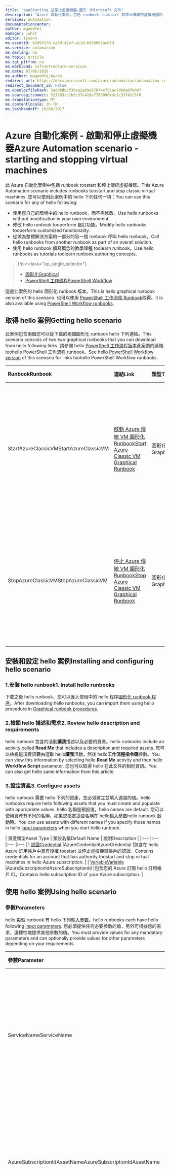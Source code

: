 ```yaml
---
title: "aaaStarting 並停止虛擬機器-圖形 |Microsoft 文件"
description: "Azure 自動化案例，包括 runbook toostart 和停止傳統的虛擬機器的 PowerShell 工作流程版本。"
services: automation
documentationcenter: 
author: mgoedtel
manager: jwhit
editor: tysonn
ms.assetid: 62d93170-ca3d-42ef-ac1d-6d50b61ac87d
ms.service: automation
ms.devlang: na
ms.topic: article
ms.tgt_pltfrm: na
ms.workload: infrastructure-services
ms.date: 07/06/2016
ms.author: magoedte;bwren
redirect_url: https://docs.microsoft.com/azure/automation/automation-solution-vm-management
redirect_document_id: False
ms.openlocfilehash: 5add8d8cf35ea2e89a570744755ac7db0a6feb07
ms.sourcegitcommit: 523283cc1b3c37c428e77850964dc1c33742c5f0
ms.translationtype: MT
ms.contentlocale: zh-TW
ms.lasthandoff: 10/06/2017
---
```

# <a name="azure-automation-scenario---starting-and-stopping-virtual-machines"></a><span data-ttu-id="8f678-103">Azure 自動化案例 - 啟動和停止虛擬機器</span><span class="sxs-lookup"><span data-stu-id="8f678-103">Azure Automation scenario - starting and stopping virtual machines</span></span>
<span data-ttu-id="8f678-104">此 Azure 自動化案例中包括 runbook toostart 和停止傳統虛擬機器。</span><span class="sxs-lookup"><span data-stu-id="8f678-104">This Azure Automation scenario includes runbooks toostart and stop classic virtual machines.</span></span>  <span data-ttu-id="8f678-105">您可以使用此案例中的 hello 下列任何一項：</span><span class="sxs-lookup"><span data-stu-id="8f678-105">You can use this scenario for any of hello following:</span></span>  

* <span data-ttu-id="8f678-106">使用您自己的環境中的 hello runbook，而不需修改。</span><span class="sxs-lookup"><span data-stu-id="8f678-106">Use hello runbooks without modification in your own environment.</span></span>
* <span data-ttu-id="8f678-107">修改 hello runbook tooperform 自訂功能。</span><span class="sxs-lookup"><span data-stu-id="8f678-107">Modify hello runbooks tooperform customized functionality.</span></span>  
* <span data-ttu-id="8f678-108">從做為整體解決方案的一部分的另一個 runbook 呼叫 hello runbook。</span><span class="sxs-lookup"><span data-stu-id="8f678-108">Call hello runbooks from another runbook as part of an overall solution.</span></span>
* <span data-ttu-id="8f678-109">使用 hello runbook 撰寫概念的教學課程 toolearn runbook。</span><span class="sxs-lookup"><span data-stu-id="8f678-109">Use hello runbooks as tutorials toolearn runbook authoring concepts.</span></span>

> [!div class="op_single_selector"]
> * [<span data-ttu-id="8f678-110">圖形化</span><span class="sxs-lookup"><span data-stu-id="8f678-110">Graphical</span></span>](automation-solution-startstopvm-graphical.md)
> * [<span data-ttu-id="8f678-111">PowerShell 工作流程</span><span class="sxs-lookup"><span data-stu-id="8f678-111">PowerShell Workflow</span></span>](automation-solution-startstopvm-psworkflow.md)
>
>

<span data-ttu-id="8f678-112">這是此案例的 hello 圖形化 runbook 版本。</span><span class="sxs-lookup"><span data-stu-id="8f678-112">This is hello graphical runbook version of this scenario.</span></span> <span data-ttu-id="8f678-113">也可以使用 [PowerShell 工作流程 Runbook](automation-solution-startstopvm-psworkflow.md)取得。</span><span class="sxs-lookup"><span data-stu-id="8f678-113">It is also available using [PowerShell Workflow runbooks](automation-solution-startstopvm-psworkflow.md).</span></span>

## <a name="getting-hello-scenario"></a><span data-ttu-id="8f678-114">取得 hello 案例</span><span class="sxs-lookup"><span data-stu-id="8f678-114">Getting hello scenario</span></span>
<span data-ttu-id="8f678-115">此案例包含兩個您可以從下載的兩個圖形化 runbook hello 下列連結。</span><span class="sxs-lookup"><span data-stu-id="8f678-115">This scenario consists of two two graphical runbooks that you can download from hello following links.</span></span>  <span data-ttu-id="8f678-116">請參閱 hello [PowerShell 工作流程版本](automation-solution-startstopvm-psworkflow.md)此案例的連結 toohello PowerShell 工作流程 runbook。</span><span class="sxs-lookup"><span data-stu-id="8f678-116">See hello [PowerShell Workflow version](automation-solution-startstopvm-psworkflow.md) of this scenario for links toohello PowerShell Workflow runbooks.</span></span>

| <span data-ttu-id="8f678-117">Runbook</span><span class="sxs-lookup"><span data-stu-id="8f678-117">Runbook</span></span> | <span data-ttu-id="8f678-118">連結</span><span class="sxs-lookup"><span data-stu-id="8f678-118">Link</span></span> | <span data-ttu-id="8f678-119">類型</span><span class="sxs-lookup"><span data-stu-id="8f678-119">Type</span></span> | <span data-ttu-id="8f678-120">說明</span><span class="sxs-lookup"><span data-stu-id="8f678-120">Description</span></span> |
|:--- |:--- |:--- |:--- |
| <span data-ttu-id="8f678-121">StartAzureClassicVM</span><span class="sxs-lookup"><span data-stu-id="8f678-121">StartAzureClassicVM</span></span> |[<span data-ttu-id="8f678-122">啟動 Azure 傳統 VM 圖形化 Runbook</span><span class="sxs-lookup"><span data-stu-id="8f678-122">Start Azure Classic VM Graphical Runbook</span></span>](https://gallery.technet.microsoft.com/scriptcenter/Start-Azure-Classic-VM-c6067b3d) |<span data-ttu-id="8f678-123">圖形化</span><span class="sxs-lookup"><span data-stu-id="8f678-123">Graphical</span></span> |<span data-ttu-id="8f678-124">啟動 Azure 訂用帳戶中的所有傳統虛擬機器，或具有特定服務名稱的所有虛擬機器。</span><span class="sxs-lookup"><span data-stu-id="8f678-124">Starts all classic virtual machines in an Azure subscription or all virtual machines with a particular service name.</span></span> |
| <span data-ttu-id="8f678-125">StopAzureClassicVM</span><span class="sxs-lookup"><span data-stu-id="8f678-125">StopAzureClassicVM</span></span> |[<span data-ttu-id="8f678-126">停止 Azure 傳統 VM 圖形化 Runbook</span><span class="sxs-lookup"><span data-stu-id="8f678-126">Stop Azure Classic VM Graphical Runbook</span></span>](https://gallery.technet.microsoft.com/scriptcenter/Stop-Azure-Classic-VM-397819bd) |<span data-ttu-id="8f678-127">圖形化</span><span class="sxs-lookup"><span data-stu-id="8f678-127">Graphical</span></span> |<span data-ttu-id="8f678-128">停止自動化帳戶中的所有虛擬機器，或具有特定服務名稱的所有虛擬機器。</span><span class="sxs-lookup"><span data-stu-id="8f678-128">Stops all virtual machines in an automation account or all virtual machines with a particular service name.</span></span> |

## <a name="installing-and-configuring-hello-scenario"></a><span data-ttu-id="8f678-129">安裝和設定 hello 案例</span><span class="sxs-lookup"><span data-stu-id="8f678-129">Installing and configuring hello scenario</span></span>
### <a name="1-install-hello-runbooks"></a><span data-ttu-id="8f678-130">1.安裝 hello runbook</span><span class="sxs-lookup"><span data-stu-id="8f678-130">1. Install hello runbooks</span></span>
<span data-ttu-id="8f678-131">下載之後 hello runbook，您可以匯入使用中的 hello 程序[圖形化 runbook 程序](automation-graphical-authoring-intro.md#graphical-runbook-procedures)。</span><span class="sxs-lookup"><span data-stu-id="8f678-131">After downloading hello runbooks, you can import them using hello procedure in [Graphical runbook procedures](automation-graphical-authoring-intro.md#graphical-runbook-procedures).</span></span>

### <a name="2-review-hello-description-and-requirements"></a><span data-ttu-id="8f678-132">2.檢閱 hello 描述和需求</span><span class="sxs-lookup"><span data-stu-id="8f678-132">2. Review hello description and requirements</span></span>
<span data-ttu-id="8f678-133">hello runbook 包含的活動**讀我**描述以及必要的資產。</span><span class="sxs-lookup"><span data-stu-id="8f678-133">hello runbooks include an activity called **Read Me** that includes a description and required assets.</span></span>  <span data-ttu-id="8f678-134">您可以檢視這項資訊藉由選取 hello**讀我**活動，然後 hello**工作流程指令碼**參數。</span><span class="sxs-lookup"><span data-stu-id="8f678-134">You can view this information by selecting hello **Read Me** activity and then hello **Workflow Script** parameter.</span></span>  <span data-ttu-id="8f678-135">您也可以取得 hello 在此文件的相同資訊。</span><span class="sxs-lookup"><span data-stu-id="8f678-135">You can also get hello same information from this article.</span></span>

### <a name="3-configure-assets"></a><span data-ttu-id="8f678-136">3.設定資產</span><span class="sxs-lookup"><span data-stu-id="8f678-136">3. Configure assets</span></span>
<span data-ttu-id="8f678-137">hello runbook 需要 hello 下列的資產，您必須建立並填入適當的值。</span><span class="sxs-lookup"><span data-stu-id="8f678-137">hello runbooks require hello following assets that you must create and populate with appropriate values.</span></span>  <span data-ttu-id="8f678-138">hello 名稱是預設值。</span><span class="sxs-lookup"><span data-stu-id="8f678-138">hello names are default.</span></span>  <span data-ttu-id="8f678-139">您可以使用資產有不同的名稱，如果您指定這些名稱在 hello[輸入參數](#using-the-runbooks)hello runbook 啟動時。</span><span class="sxs-lookup"><span data-stu-id="8f678-139">You can use assets with different names if you specify those names in hello [input parameters](#using-the-runbooks) when you start hello runbook.</span></span>

| <span data-ttu-id="8f678-140">資產類型</span><span class="sxs-lookup"><span data-stu-id="8f678-140">Asset Type</span></span> | <span data-ttu-id="8f678-141">預設名稱</span><span class="sxs-lookup"><span data-stu-id="8f678-141">Default Name</span></span> | <span data-ttu-id="8f678-142">說明</span><span class="sxs-lookup"><span data-stu-id="8f678-142">Description</span></span> |
|:--- |:--- |:--- |:--- |
| [<span data-ttu-id="8f678-143">認證</span><span class="sxs-lookup"><span data-stu-id="8f678-143">Credential</span></span>](automation-credentials.md) |<span data-ttu-id="8f678-144">AzureCredential</span><span class="sxs-lookup"><span data-stu-id="8f678-144">AzureCredential</span></span> |<span data-ttu-id="8f678-145">包含在 hello Azure 訂用帳戶中具有授權 toostart 並停止虛擬機器帳戶的認證。</span><span class="sxs-lookup"><span data-stu-id="8f678-145">Contains credentials for an account that has authority toostart and stop virtual machines in hello Azure subscription.</span></span> |
| [<span data-ttu-id="8f678-146">Variable</span><span class="sxs-lookup"><span data-stu-id="8f678-146">Variable</span></span>](automation-variables.md) |<span data-ttu-id="8f678-147">AzureSubscriptionId</span><span class="sxs-lookup"><span data-stu-id="8f678-147">AzureSubscriptionId</span></span> |<span data-ttu-id="8f678-148">包含您的 Azure 訂閱 hello 訂用帳戶 ID。</span><span class="sxs-lookup"><span data-stu-id="8f678-148">Contains hello subscription ID of your Azure subscription.</span></span> |

## <a name="using-hello-scenario"></a><span data-ttu-id="8f678-149">使用 hello 案例</span><span class="sxs-lookup"><span data-stu-id="8f678-149">Using hello scenario</span></span>
### <a name="parameters"></a><span data-ttu-id="8f678-150">參數</span><span class="sxs-lookup"><span data-stu-id="8f678-150">Parameters</span></span>
<span data-ttu-id="8f678-151">hello 每個 runbook 有 hello 下列[輸入參數](automation-starting-a-runbook.md#runbook-parameters)。</span><span class="sxs-lookup"><span data-stu-id="8f678-151">hello runbooks each have hello following [input parameters](automation-starting-a-runbook.md#runbook-parameters).</span></span>  <span data-ttu-id="8f678-152">您必須提供任何必要參數的值，另外可根據您的需求，選擇性地提供其他參數的值。</span><span class="sxs-lookup"><span data-stu-id="8f678-152">You must provide values for any mandatory parameters and can optionally provide values for other parameters depending on your requirements.</span></span>

| <span data-ttu-id="8f678-153">參數</span><span class="sxs-lookup"><span data-stu-id="8f678-153">Parameter</span></span> | <span data-ttu-id="8f678-154">類型</span><span class="sxs-lookup"><span data-stu-id="8f678-154">Type</span></span> | <span data-ttu-id="8f678-155">強制</span><span class="sxs-lookup"><span data-stu-id="8f678-155">Mandatory</span></span> | <span data-ttu-id="8f678-156">說明</span><span class="sxs-lookup"><span data-stu-id="8f678-156">Description</span></span> |
|:--- |:--- |:--- |:--- |
| <span data-ttu-id="8f678-157">ServiceName</span><span class="sxs-lookup"><span data-stu-id="8f678-157">ServiceName</span></span> |<span data-ttu-id="8f678-158">string</span><span class="sxs-lookup"><span data-stu-id="8f678-158">string</span></span> |<span data-ttu-id="8f678-159">否</span><span class="sxs-lookup"><span data-stu-id="8f678-159">No</span></span> |<span data-ttu-id="8f678-160">如果提供一個值，則會啟動或停止具有該服務名稱的所有虛擬機器。</span><span class="sxs-lookup"><span data-stu-id="8f678-160">If a value is provided, then all virtual machines with that service name are started or stopped.</span></span>  <span data-ttu-id="8f678-161">如果未不提供任何值，然後 hello Azure 訂用帳戶中的所有傳統虛擬機器啟動或停止。</span><span class="sxs-lookup"><span data-stu-id="8f678-161">If no value is provided, then all classic virtual machines in hello Azure subscription are started or stopped.</span></span> |
| <span data-ttu-id="8f678-162">AzureSubscriptionIdAssetName</span><span class="sxs-lookup"><span data-stu-id="8f678-162">AzureSubscriptionIdAssetName</span></span> |<span data-ttu-id="8f678-163">string</span><span class="sxs-lookup"><span data-stu-id="8f678-163">string</span></span> |<span data-ttu-id="8f678-164">否</span><span class="sxs-lookup"><span data-stu-id="8f678-164">No</span></span> |<span data-ttu-id="8f678-165">包含 hello hello 名稱[變數資產](#installing-and-configuring-the-scenario)，其中包含您的 Azure 訂閱 hello 訂用帳戶 ID。</span><span class="sxs-lookup"><span data-stu-id="8f678-165">Contains hello name of hello [variable asset](#installing-and-configuring-the-scenario) that contains hello subscription ID of your Azure subscription.</span></span>  <span data-ttu-id="8f678-166">如果不指定任何值，則會使用 *AzureSubscriptionId* 。</span><span class="sxs-lookup"><span data-stu-id="8f678-166">If you don't specify a value, *AzureSubscriptionId* is used.</span></span> |
| <span data-ttu-id="8f678-167">AzureCredentialAssetName</span><span class="sxs-lookup"><span data-stu-id="8f678-167">AzureCredentialAssetName</span></span> |<span data-ttu-id="8f678-168">string</span><span class="sxs-lookup"><span data-stu-id="8f678-168">string</span></span> |<span data-ttu-id="8f678-169">否</span><span class="sxs-lookup"><span data-stu-id="8f678-169">No</span></span> |<span data-ttu-id="8f678-170">包含 hello hello 名稱[認證資產](#installing-and-configuring-the-scenario)包含 hello runbook toouse hello 認證。</span><span class="sxs-lookup"><span data-stu-id="8f678-170">Contains hello name of hello [credential asset](#installing-and-configuring-the-scenario) that contains hello credentials for hello runbook toouse.</span></span>  <span data-ttu-id="8f678-171">如果不指定任何值，則會使用 *AzureCredential* 。</span><span class="sxs-lookup"><span data-stu-id="8f678-171">If you don't specify a value, *AzureCredential* is used.</span></span> |

### <a name="starting-hello-runbooks"></a><span data-ttu-id="8f678-172">啟動 hello runbook</span><span class="sxs-lookup"><span data-stu-id="8f678-172">Starting hello runbooks</span></span>
<span data-ttu-id="8f678-173">您可以使用任何一種方法在 hello [Azure 自動化中啟動 runbook](automation-starting-a-runbook.md) toostart 是本文章中的 hello runbook。</span><span class="sxs-lookup"><span data-stu-id="8f678-173">You can use any of hello methods in [Starting a runbook in Azure Automation](automation-starting-a-runbook.md) toostart either of hello runbooks in this article.</span></span>

<span data-ttu-id="8f678-174">hello 下列範例命令會使用 Windows PowerShell toorun **StartAzureClassicVM** toostart hello 服務名稱的所有虛擬機器*MyVMService*。</span><span class="sxs-lookup"><span data-stu-id="8f678-174">hello following sample commands uses Windows PowerShell toorun **StartAzureClassicVM** toostart all virtual machines with hello service name *MyVMService*.</span></span>

    $params = @{"ServiceName"="MyVMService"}
    Start-AzureAutomationRunbook –AutomationAccountName "MyAutomationAccount" –Name "StartAzureClassicVM" –Parameters $params

### <a name="output"></a><span data-ttu-id="8f678-175">輸出</span><span class="sxs-lookup"><span data-stu-id="8f678-175">Output</span></span>
<span data-ttu-id="8f678-176">hello runbook 將[輸出訊息](automation-runbook-output-and-messages.md)指出每個虛擬機器是否 hello 開始或已成功提交停止指令。</span><span class="sxs-lookup"><span data-stu-id="8f678-176">hello runbooks will [output a message](automation-runbook-output-and-messages.md) for each virtual machine indicating whether or not hello start or stop instruction was successfully submitted.</span></span>  <span data-ttu-id="8f678-177">您可以尋找每個 runbook hello 輸出 toodetermine hello 結果中的特定字串。</span><span class="sxs-lookup"><span data-stu-id="8f678-177">You can look for a specific string in hello output toodetermine hello result for each runbook.</span></span>  <span data-ttu-id="8f678-178">hello 下表列出 hello 可能的輸出字串。</span><span class="sxs-lookup"><span data-stu-id="8f678-178">hello possible output strings are listed in hello following table.</span></span>

| <span data-ttu-id="8f678-179">Runbook</span><span class="sxs-lookup"><span data-stu-id="8f678-179">Runbook</span></span> | <span data-ttu-id="8f678-180">條件</span><span class="sxs-lookup"><span data-stu-id="8f678-180">Condition</span></span> | <span data-ttu-id="8f678-181">訊息</span><span class="sxs-lookup"><span data-stu-id="8f678-181">Message</span></span> |
|:--- |:--- |:--- |
| <span data-ttu-id="8f678-182">StartAzureClassicVM</span><span class="sxs-lookup"><span data-stu-id="8f678-182">StartAzureClassicVM</span></span> |<span data-ttu-id="8f678-183">虛擬機器已在執行中</span><span class="sxs-lookup"><span data-stu-id="8f678-183">Virtual machine is already running</span></span> |<span data-ttu-id="8f678-184">MyVM 已在執行中</span><span class="sxs-lookup"><span data-stu-id="8f678-184">MyVM is already running</span></span> |
| <span data-ttu-id="8f678-185">StartAzureClassicVM</span><span class="sxs-lookup"><span data-stu-id="8f678-185">StartAzureClassicVM</span></span> |<span data-ttu-id="8f678-186">成功提交虛擬機器的啟動要求</span><span class="sxs-lookup"><span data-stu-id="8f678-186">Start request for virtual machine successfully submitted</span></span> |<span data-ttu-id="8f678-187">MyVM 已啟動</span><span class="sxs-lookup"><span data-stu-id="8f678-187">MyVM has been started</span></span> |
| <span data-ttu-id="8f678-188">StartAzureClassicVM</span><span class="sxs-lookup"><span data-stu-id="8f678-188">StartAzureClassicVM</span></span> |<span data-ttu-id="8f678-189">虛擬機器的啟動要求失敗</span><span class="sxs-lookup"><span data-stu-id="8f678-189">Start request for virtual machine failed</span></span> |<span data-ttu-id="8f678-190">失敗的 MyVM toostart</span><span class="sxs-lookup"><span data-stu-id="8f678-190">MyVM failed toostart</span></span> |
| <span data-ttu-id="8f678-191">StopAzureClassicVM</span><span class="sxs-lookup"><span data-stu-id="8f678-191">StopAzureClassicVM</span></span> |<span data-ttu-id="8f678-192">虛擬機器已在執行中</span><span class="sxs-lookup"><span data-stu-id="8f678-192">Virtual machine is already running</span></span> |<span data-ttu-id="8f678-193">MyVM 已停止</span><span class="sxs-lookup"><span data-stu-id="8f678-193">MyVM is already stopped</span></span> |
| <span data-ttu-id="8f678-194">StopAzureClassicVM</span><span class="sxs-lookup"><span data-stu-id="8f678-194">StopAzureClassicVM</span></span> |<span data-ttu-id="8f678-195">成功提交虛擬機器的啟動要求</span><span class="sxs-lookup"><span data-stu-id="8f678-195">Start request for virtual machine successfully submitted</span></span> |<span data-ttu-id="8f678-196">MyVM 已啟動</span><span class="sxs-lookup"><span data-stu-id="8f678-196">MyVM has been started</span></span> |
| <span data-ttu-id="8f678-197">StopAzureClassicVM</span><span class="sxs-lookup"><span data-stu-id="8f678-197">StopAzureClassicVM</span></span> |<span data-ttu-id="8f678-198">虛擬機器的啟動要求失敗</span><span class="sxs-lookup"><span data-stu-id="8f678-198">Start request for virtual machine failed</span></span> |<span data-ttu-id="8f678-199">失敗的 MyVM toostart</span><span class="sxs-lookup"><span data-stu-id="8f678-199">MyVM failed toostart</span></span> |

<span data-ttu-id="8f678-200">以下是使用 hello 的映像**StartAzureClassicVM**為[子系 runbook](automation-child-runbooks.md)範例圖形化 runbook 中。</span><span class="sxs-lookup"><span data-stu-id="8f678-200">Following is an image of using hello **StartAzureClassicVM** as a [child runbook](automation-child-runbooks.md) in a sample graphical runbook.</span></span>  <span data-ttu-id="8f678-201">這會在下表中的 hello 使用 hello 條件式連結。</span><span class="sxs-lookup"><span data-stu-id="8f678-201">This uses hello conditional links in hello following table.</span></span>

| <span data-ttu-id="8f678-202">連結</span><span class="sxs-lookup"><span data-stu-id="8f678-202">Link</span></span> | <span data-ttu-id="8f678-203">準則</span><span class="sxs-lookup"><span data-stu-id="8f678-203">Criteria</span></span> |
|:--- |:--- |
| <span data-ttu-id="8f678-204">成功連結</span><span class="sxs-lookup"><span data-stu-id="8f678-204">Success link</span></span> |<span data-ttu-id="8f678-205">$ActivityOutput['StartAzureClassicVM'] -like "\* has been started"</span><span class="sxs-lookup"><span data-stu-id="8f678-205">$ActivityOutput['StartAzureClassicVM'] -like "\* has been started"</span></span> |
| <span data-ttu-id="8f678-206">錯誤連結</span><span class="sxs-lookup"><span data-stu-id="8f678-206">Error link</span></span> |<span data-ttu-id="8f678-207">$ActivityOutput['StartAzureClassicVM'] -notlike "\* has been started"</span><span class="sxs-lookup"><span data-stu-id="8f678-207">$ActivityOutput['StartAzureClassicVM'] -notlike "\* has been started"</span></span> |

![子 Runbook 範例](media/automation-solution-startstopvm/graphical-childrunbook-example.png)

## <a name="detailed-breakdown"></a><span data-ttu-id="8f678-209">詳細分解圖</span><span class="sxs-lookup"><span data-stu-id="8f678-209">Detailed breakdown</span></span>
<span data-ttu-id="8f678-210">以下是在此案例中的 hello runbook 的詳細的細目。</span><span class="sxs-lookup"><span data-stu-id="8f678-210">Following is a detailed breakdown of hello runbooks in this scenario.</span></span>  <span data-ttu-id="8f678-211">您可以使用這項資訊 tooeither 自訂 hello runbook 或只是 toolearn 從中來撰寫您自己的自動化案例。</span><span class="sxs-lookup"><span data-stu-id="8f678-211">You can use this information tooeither customize hello runbooks or just toolearn from them for authoring your own automation scenarios.</span></span>

### <a name="authentication"></a><span data-ttu-id="8f678-212">驗證</span><span class="sxs-lookup"><span data-stu-id="8f678-212">Authentication</span></span>
![驗證](media/automation-solution-startstopvm/graphical-authentication.png)

<span data-ttu-id="8f678-214">hello runbook 活動 tooset hello 以開始[認證](automation-credentials.md)和 Azure 訂用帳戶將用於 hello runbook hello 其餘部分。</span><span class="sxs-lookup"><span data-stu-id="8f678-214">hello runbook starts with activities tooset hello [credentials](automation-credentials.md) and Azure subscription that will be used for hello rest of hello runbook.</span></span>

<span data-ttu-id="8f678-215">hello 前兩個活動，**取得訂用帳戶 Id**和**取得 Azure 認證**，擷取 hello[資產](#installing-the-runbook)hello 下面兩個活動所使用的。</span><span class="sxs-lookup"><span data-stu-id="8f678-215">hello first two activities, **Get Subscription Id** and **Get Azure Credential**, retrieve hello [assets](#installing-the-runbook) that are used by hello next two activities.</span></span>  <span data-ttu-id="8f678-216">這些活動可以直接指定 hello 資產，但他們需要 hello 資產名稱。</span><span class="sxs-lookup"><span data-stu-id="8f678-216">Those activities could directly specify hello assets, but they need hello asset names.</span></span>  <span data-ttu-id="8f678-217">因為我們允許 hello 使用者 toospecify 這些名稱在 hello[輸入參數](#using-the-runbooks)，我們需要這些活動 tooretrieve hello 資產的輸入參數所指定的名稱。</span><span class="sxs-lookup"><span data-stu-id="8f678-217">Since we are allowing hello user toospecify those names in hello [input parameters](#using-the-runbooks), we need these activities tooretrieve hello assets with a name specified by an input parameter.</span></span>

<span data-ttu-id="8f678-218">**Add-azureaccount**集 hello hello runbook hello 其餘部分將使用的認證。</span><span class="sxs-lookup"><span data-stu-id="8f678-218">**Add-AzureAccount** sets hello credentials that will be used for hello rest of hello runbook.</span></span>  <span data-ttu-id="8f678-219">它會從擷取的 hello 認證資產**取得 Azure 認證**hello Azure 訂用帳戶中必須存取 toostart 並停止虛擬機器。</span><span class="sxs-lookup"><span data-stu-id="8f678-219">hello credential asset that it retrieves from **Get Azure Credential** must have access toostart and stop virtual machines in hello Azure subscription.</span></span>  <span data-ttu-id="8f678-220">hello 訂用帳戶會選取**Select-azuresubscription**使用 hello 訂用帳戶 Id 從**取得訂用帳戶 Id**。</span><span class="sxs-lookup"><span data-stu-id="8f678-220">hello subscription that's used is selected by **Select-AzureSubscription** which uses hello subscription Id from **Get Subscription Id**.</span></span>

### <a name="get-virtual-machines"></a><span data-ttu-id="8f678-221">取得虛擬機器</span><span class="sxs-lookup"><span data-stu-id="8f678-221">Get virtual machines</span></span>
![取得 VM](media/automation-solution-startstopvm/graphical-getvms.png)

<span data-ttu-id="8f678-223">hello runbook 需要的虛擬機器就會使用的 toodetermine 和它們已經是否處於啟動或停止 （取決於 hello runbook)。</span><span class="sxs-lookup"><span data-stu-id="8f678-223">hello runbook needs toodetermine which virtual machines it will be working with and whether they are already started or stopped (depending on hello runbook).</span></span>   <span data-ttu-id="8f678-224">其中兩個活動會擷取 hello Vm。</span><span class="sxs-lookup"><span data-stu-id="8f678-224">One of two activities will retrieve hello VMs.</span></span>  <span data-ttu-id="8f678-225">**取得服務中的 Vm**會執行 hello *ServiceName* hello runbook 的輸入的參數包含的值。</span><span class="sxs-lookup"><span data-stu-id="8f678-225">**Get VMs in Service** will run if hello *ServiceName* input parameter for hello runbook contains a value.</span></span>  <span data-ttu-id="8f678-226">**取得所有 Vm**會執行 hello *ServiceName* hello runbook 的輸入的參數不包含值。</span><span class="sxs-lookup"><span data-stu-id="8f678-226">**Get All VMs** will run if hello *ServiceName* input parameter for hello runbook does not contain a value.</span></span>  <span data-ttu-id="8f678-227">此邏輯的執行方式 hello 上述每個活動的條件式連結。</span><span class="sxs-lookup"><span data-stu-id="8f678-227">This logic is performed by hello conditional links preceding each activity.</span></span>

<span data-ttu-id="8f678-228">這兩個活動使用 hello **Get-azurevm** cmdlet。</span><span class="sxs-lookup"><span data-stu-id="8f678-228">Both activities use hello **Get-AzureVM** cmdlet.</span></span>  <span data-ttu-id="8f678-229">**取得所有 Vm**使用 hello **ListAllVMs**參數設定 tooreturn 所有虛擬機器。</span><span class="sxs-lookup"><span data-stu-id="8f678-229">**Get All VMs** uses hello **ListAllVMs** parameter set tooreturn all virtual machines.</span></span>  <span data-ttu-id="8f678-230">**取得服務中的 Vm**使用 hello **GetVMByServiceAndVMName**參數設定，並提供 hello **ServiceName**輸入的參數的 hello **ServiceName**參數。</span><span class="sxs-lookup"><span data-stu-id="8f678-230">**Get VMs in Service** uses hello **GetVMByServiceAndVMName** parameter set and provides hello **ServiceName** input parameter for hello **ServiceName** parameter.</span></span>  

### <a name="merge-vms"></a><span data-ttu-id="8f678-231">合併 VM</span><span class="sxs-lookup"><span data-stu-id="8f678-231">Merge VMs</span></span>
![合併 VM](media/automation-solution-startstopvm/graphical-mergevms.png)

<span data-ttu-id="8f678-233">hello**合併 Vm**活動是輸入過長的必要的 tooprovide**Start-azurevm**哪些需要 hello 名稱和 hello vm toostart 的服務名稱。</span><span class="sxs-lookup"><span data-stu-id="8f678-233">hello **Merge VMs** activity is required tooprovide input too**Start-AzureVM** which needs hello name and service name of hello vm(s) toostart.</span></span>  <span data-ttu-id="8f678-234">該輸入可能來自**取得所有 VM** 或**取得服務中的 VM**，但 **Start-AzureVM** 只能指定一個活動作為輸入。</span><span class="sxs-lookup"><span data-stu-id="8f678-234">That input could come from either **Get All VMs** or **Get VMs in Service**, but **Start-AzureVM** can only specify one activity for its input.</span></span>   

<span data-ttu-id="8f678-235">hello 案例是 toocreate**合併 Vm**執行 hello **Write-output** cmdlet。</span><span class="sxs-lookup"><span data-stu-id="8f678-235">hello scenario is toocreate **Merge VMs** which runs hello **Write-Output** cmdlet.</span></span>  <span data-ttu-id="8f678-236">hello **InputObject**該 cmdlet 的參數是結合 hello 輸入 hello 前兩個活動的 PowerShell 運算式。</span><span class="sxs-lookup"><span data-stu-id="8f678-236">hello **InputObject** parameter for that cmdlet is a PowerShell Expression that combines hello input of hello previous two activities.</span></span>  <span data-ttu-id="8f678-237">其中只有一個活動會執行，因此只會有一組輸出。</span><span class="sxs-lookup"><span data-stu-id="8f678-237">Only one of those activities will run, so only one set of output is expected.</span></span>  <span data-ttu-id="8f678-238">**Start-AzureVM** 可以使用該輸出作為輸入參數。</span><span class="sxs-lookup"><span data-stu-id="8f678-238">**Start-AzureVM** can use that output for its input parameters.</span></span>

### <a name="startstop-virtual-machines"></a><span data-ttu-id="8f678-239">啟動/停止虛擬機器</span><span class="sxs-lookup"><span data-stu-id="8f678-239">Start/Stop virtual machines</span></span>
![啟動 VM](media/automation-solution-startstopvm/graphical-startvm.png) ![停止 VM](media/automation-solution-startstopvm/graphical-stopvm.png)

<span data-ttu-id="8f678-242">根據 hello runbook、 hello 下一個活動嘗試 toostart 或停止 hello runbook 使用**Start-azurevm**或**Stop-azurevm**。</span><span class="sxs-lookup"><span data-stu-id="8f678-242">Depending on hello runbook, hello next activities attempt toostart or stop hello runbook using **Start-AzureVM** or **Stop-AzureVM**.</span></span>  <span data-ttu-id="8f678-243">Hello 活動已加上管線連結，因為它會執行一次所傳回的每個物件**合併 Vm**。</span><span class="sxs-lookup"><span data-stu-id="8f678-243">Since hello activity is preceded by a pipeline link, it will run once for each object returned from **Merge VMs**.</span></span>  <span data-ttu-id="8f678-244">hello 連結是條件式以便 hello 活動才會執行 hello *RunningState* hello 的虛擬機器是*已停止*如**Start-azurevm**和*啟動*如**Stop-azurevm**。</span><span class="sxs-lookup"><span data-stu-id="8f678-244">hello link is conditional so that hello activity will only run if hello *RunningState* of hello virtual machine is *Stopped* for **Start-AzureVM** and *Started* for **Stop-AzureVM**.</span></span> <span data-ttu-id="8f678-245">如果這不符合條件，然後**通知已經啟動**或**通知已經停止**執行 toosend 訊息使用**Write-output**。</span><span class="sxs-lookup"><span data-stu-id="8f678-245">If this condition is not met, then **Notify Already Started** or **Notify Already Stopped** is run toosend a message using **Write-Output**.</span></span>

### <a name="send-output"></a><span data-ttu-id="8f678-246">傳送輸出</span><span class="sxs-lookup"><span data-stu-id="8f678-246">Send output</span></span>
![通知啟動 VM](media/automation-solution-startstopvm/graphical-notifystart.png) ![通知停止 VM](media/automation-solution-startstopvm/graphical-notifystop.png)

<span data-ttu-id="8f678-249">hello hello runbook 中的最後一個步驟是 toosend 輸出是否 hello 開始或已成功提交停止要求每個虛擬機器。</span><span class="sxs-lookup"><span data-stu-id="8f678-249">hello final step in hello runbook is toosend output whether hello start or stop request for each virtual machine was successfully submitted.</span></span> <span data-ttu-id="8f678-250">沒有個別**Write-output**針對每個，活動，我們判斷哪一個 toorun 使用條件式連結。</span><span class="sxs-lookup"><span data-stu-id="8f678-250">There is a separate **Write-Output** activity for each, and we determine which one toorun with conditional links.</span></span>  <span data-ttu-id="8f678-251">如果 *OperationStatus* 是 *Succeeded*，則會執行**通知 VM 已啟動**或**通知 VM 已停止**。</span><span class="sxs-lookup"><span data-stu-id="8f678-251">**Notify VM Started** or **Notify VM Stopped** is run if *OperationStatus* is *Succeeded*.</span></span>  <span data-ttu-id="8f678-252">如果*OperationStatus*是任何其他值，則**通知失敗 tooStart**或**通知失敗 tooStop**執行。</span><span class="sxs-lookup"><span data-stu-id="8f678-252">If *OperationStatus* is any other value, then **Notify Failed tooStart** or **Notify Failed tooStop** is run.</span></span>

## <a name="next-steps"></a><span data-ttu-id="8f678-253">後續步驟</span><span class="sxs-lookup"><span data-stu-id="8f678-253">Next steps</span></span>
* [<span data-ttu-id="8f678-254">Azure 自動化中的圖形化編寫</span><span class="sxs-lookup"><span data-stu-id="8f678-254">Graphical authoring in Azure Automation</span></span>](automation-graphical-authoring-intro.md)
* [<span data-ttu-id="8f678-255">Azure 自動化中的子 Runbook</span><span class="sxs-lookup"><span data-stu-id="8f678-255">Child runbooks in Azure Automation</span></span>](automation-child-runbooks.md)
* [<span data-ttu-id="8f678-256">Azure 自動化中的 Runbook 輸出與訊息</span><span class="sxs-lookup"><span data-stu-id="8f678-256">Runbook output and messages in Azure Automation</span></span>](automation-runbook-output-and-messages.md)
